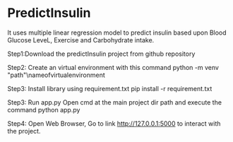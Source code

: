 # PredictInsulin
It uses multiple linear regression model to predict insulin based upon Blood Glucose LeveL, Exercise and Carbohydrate intake.

Step1:Download the predictInsulin project from github repository

Step2: Create an virtual environment with this command
python -m venv "path"\nameofvirtualenvironment

Step3: Install library using requirement.txt
pip install -r requirement.txt

Step3: Run app.py
Open cmd at the main project dir path and execute the command python app.py

Step4: Open Web Browser, Go to link http://127.0.0.1:5000 to interact with the project.

